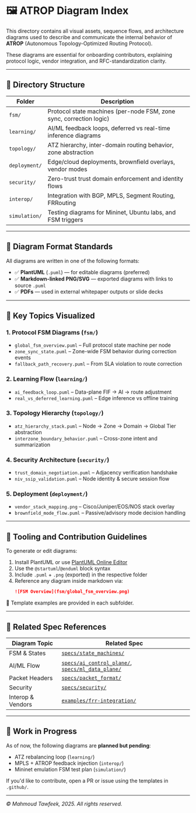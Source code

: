 # 🖼️ ATROP Diagram Index

This directory contains all visual assets, sequence flows, and architecture diagrams used to describe and communicate the internal behavior of **ATROP** (Autonomous Topology-Optimized Routing Protocol).

These diagrams are essential for onboarding contributors, explaining protocol logic, vendor integration, and RFC-standardization clarity.

---

## 📂 Directory Structure

| Folder | Description |
|--------|-------------|
| `fsm/` | Protocol state machines (per-node FSM, zone sync, correction logic) |
| `learning/` | AI/ML feedback loops, deferred vs real-time inference diagrams |
| `topology/` | ATZ hierarchy, inter-domain routing behavior, zone abstraction |
| `deployment/` | Edge/cloud deployments, brownfield overlays, vendor modes |
| `security/` | Zero-trust trust domain enforcement and identity flows |
| `interop/` | Integration with BGP, MPLS, Segment Routing, FRRouting |
| `simulation/` | Testing diagrams for Mininet, Ubuntu labs, and FSM triggers |

---

## 🧬 Diagram Format Standards

All diagrams are written in one of the following formats:

- ✅ **PlantUML** (`.puml`) — for editable diagrams (preferred)
- ✅ **Markdown-linked PNG/SVG** — exported diagrams with links to source `.puml`
- ✅ **PDFs** — used in external whitepaper outputs or slide decks

---

## 🧠 Key Topics Visualized

### 1. Protocol FSM Diagrams (`fsm/`)
- `global_fsm_overview.puml` – Full protocol state machine per node
- `zone_sync_state.puml` – Zone-wide FSM behavior during correction events
- `fallback_path_recovery.puml` – From SLA violation to route correction

### 2. Learning Flow (`learning/`)
- `ai_feedback_loop.puml` – Data-plane FIF → AI → route adjustment
- `real_vs_deferred_learning.puml` – Edge inference vs offline training

### 3. Topology Hierarchy (`topology/`)
- `atz_hierarchy_stack.puml` – Node → Zone → Domain → Global Tier abstraction
- `interzone_boundary_behavior.puml` – Cross-zone intent and summarization

### 4. Security Architecture (`security/`)
- `trust_domain_negotiation.puml` – Adjacency verification handshake
- `niv_ssip_validation.puml` – Node identity & secure session flow

### 5. Deployment (`deployment/`)
- `vendor_stack_mapping.png` – Cisco/Juniper/EOS/NOS stack overlay
- `brownfield_mode_flow.puml` – Passive/advisory mode decision handling

---

## 🔧 Tooling and Contribution Guidelines

To generate or edit diagrams:

1. Install PlantUML or use [PlantUML Online Editor](https://plantuml.com/plantuml)
2. Use the `@startuml`/`@enduml` block syntax
3. Include `.puml` + `.png` (exported) in the respective folder
4. Reference any diagram inside markdown via:
   ```markdown
   ![FSM Overview](fsm/global_fsm_overview.png)
   ```

📁 Template examples are provided in each subfolder.

---

## 🧩 Related Spec References

| Diagram Topic | Related Spec |
|---------------|--------------|
| FSM & States | [`specs/state_machines/`](../../specs/state_machines/) |
| AI/ML Flow | [`specs/ai_control_plane/`](../../specs/ai_control_plane/), [`specs/ml_data_plane/`](../../specs/ml_data_plane/) |
| Packet Headers | [`specs/packet_format/`](../../specs/packet_format/) |
| Security | [`specs/security/`](../../specs/security/) |
| Interop & Vendors | [`examples/frr-integration/`](../../examples/frr-integration/) |

---

## 🚧 Work in Progress

As of now, the following diagrams are **planned but pending**:

- ATZ rebalancing loop (`learning/`)
- MPLS + ATROP feedback injection (`interop/`)
- Mininet emulation FSM test plan (`simulation/`)

If you'd like to contribute, open a PR or issue using the templates in `.github/`.

---

_© Mahmoud Tawfeek, 2025. All rights reserved._
